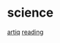 # science

[artiq](https://github.com/m-labs/artiq)
[reading](https://github.com/amilajack/reading)
